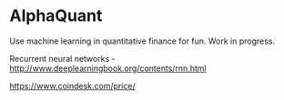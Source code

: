 # AlphaQuant

Use machine learning in quantitative finance for fun. Work in progress.

Recurrent neural networks - http://www.deeplearningbook.org/contents/rnn.html

https://www.coindesk.com/price/
